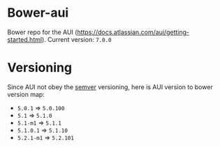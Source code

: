 Bower-aui
=========

Bower repo for the AUI (https://docs.atlassian.com/aui/getting-started.html). Current version: `7.0.0`


Versioning
===========

Since AUI not obey the [semver](http://semver.org/) versioning, here is AUI version to bower version map:

* `5.0.1`    => `5.0.100`
* `5.1`      => `5.1.0`
* `5.1-m1`   => `5.1.1`
* `5.1.0.1`  => `5.1.10`
* `5.2.1-m1` => `5.2.101`
